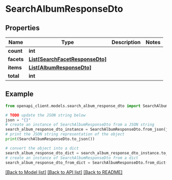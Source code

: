 # SearchAlbumResponseDto


## Properties

Name | Type | Description | Notes
------------ | ------------- | ------------- | -------------
**count** | **int** |  | 
**facets** | [**List[SearchFacetResponseDto]**](SearchFacetResponseDto.md) |  | 
**items** | [**List[AlbumResponseDto]**](AlbumResponseDto.md) |  | 
**total** | **int** |  | 

## Example

```python
from openapi_client.models.search_album_response_dto import SearchAlbumResponseDto

# TODO update the JSON string below
json = "{}"
# create an instance of SearchAlbumResponseDto from a JSON string
search_album_response_dto_instance = SearchAlbumResponseDto.from_json(json)
# print the JSON string representation of the object
print(SearchAlbumResponseDto.to_json())

# convert the object into a dict
search_album_response_dto_dict = search_album_response_dto_instance.to_dict()
# create an instance of SearchAlbumResponseDto from a dict
search_album_response_dto_from_dict = SearchAlbumResponseDto.from_dict(search_album_response_dto_dict)
```
[[Back to Model list]](../README.md#documentation-for-models) [[Back to API list]](../README.md#documentation-for-api-endpoints) [[Back to README]](../README.md)


